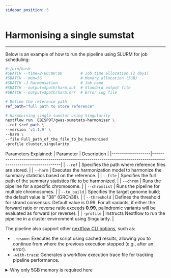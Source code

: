 ```yaml
---
sidebar_position: 5
---
```

# Harmonising a single sumstat
---
Below is an example of how to run the pipeline using SLURM for job scheduling:

``` bash title="start_harmonisation.sh"
#!/bin/bash
#SBATCH --time=2-00:00:00        # Job time allocation (2 days)
#SBATCH --mem=5G                 # Memory allocation (5GB)
#SBATCH -J harmonsation          # Job name
#SBATCH --output=$path/harm.out  # Standard output file
#SBATCH --output=$path/harm.err  # Error log file

# Define the reference path
ref_path="full path to store reference"

# Harmonising single sumstat using Singularity
nextflow run  EBISPOT/gwas-sumstats-harmoniser \
--ref $ref_path \
--version 'v1.1.9' \
--harm \
--file Full_path_of_the_file_to_be_harmonised
-profile cluster,singularity
```
Parameters Explained:
| Parameter         | Description                                                                                                   |
|-------------------|---------------------------------------------------------------------------------------------------------------|
| `--ref`           | Specifies the path where reference files are stored.                                                         |
| `--harm`          | Executes the harmonization model to harmonize the summary statistics based on the reference.                 |
| `--file`          | Specifies the full path of the summary statistics file to be harmonized.                                     |
| `--chrom`         | Runs the pipeline for a specific chromosome.                                                                  |
| `--chromlist`     | Runs the pipeline for multiple chromosomes.                                                                   |
| `--to_build`      | Specifies the target genome build; the default value is "38" (GRCh38).                                      |
| `--threshold`     | Defines the threshold for strand consensus. Default value is 0.99. For all variants, if either the forward ratio or reverse ratio exceeds **0.99**, palindromic variants will be evaluated as forward (or reverse). |
| `-profile`        | Instructs Nextflow to run the pipeline in a cluster environment using Singularity.                           |

The pipeline also support other [nextflow CLI options](https://www.nextflow.io/docs/latest/reference/cli.html), such as:
* `-resume`: Executes the script using cached results, allowing you to continue from where the previous execution stopped (e.g., after an error).
* `-with-trace`: Generates a workflow execution trace file for tracking pipeline performance.

<details>
    <summary> Why only 5GB memory is required here </summary>
    
    In Nextflow, the pipeline is made by joining together different processes. The job defined in the `start_harmonisation.sh` script is the initial step to start the pipeline and requires a small amount of memory.
    
    Nextflow manages the execution of each process and allocates the corresponding memory and wall time as specified in the `config/basic.config` file. For example, the map_to_build step, which performs [genome build mapping](../Introduction/Genome-Build-Mapping.md) step, requires 28GB of memory to complete.
    
    Additionally, if a process exits with a status code between 130 and 145, inclusive, or is equal to 104, Nextflow will automatically retry that process up to 5 times, allocating additional memory with each attempt. If it continues to fail due to these exit statuses, you can modify the resource requirements in the configuration file to accommodate the necessary resources.

    <details>
       <summary>resources required in the `Genome Build Mapping` step</summary>
        ```config title="config/basic.config"
        withName:map_to_build {
                memory = { 28.GB * task.attempt }
                time   = { 5.h  * task.attempt }
                publishDir =[ 
                    path:{"${launchDir}/$GCST"},
                    mode: 'copy'
                    ]
            }
        ```
    </details>
</details>


    